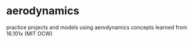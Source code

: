 # aerodynamics
practice projects and models using aerodynamics concepts learned from 16.101x (MIT OCW)
